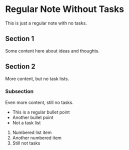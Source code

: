 # Regular Note Without Tasks

This is just a regular note with no tasks.

## Section 1
Some content here about ideas and thoughts.

## Section 2  
More content, but no task lists.

### Subsection
Even more content, still no tasks.

- This is a regular bullet point
- Another bullet point
- Not a task list

1. Numbered list item
2. Another numbered item
3. Still not tasks
